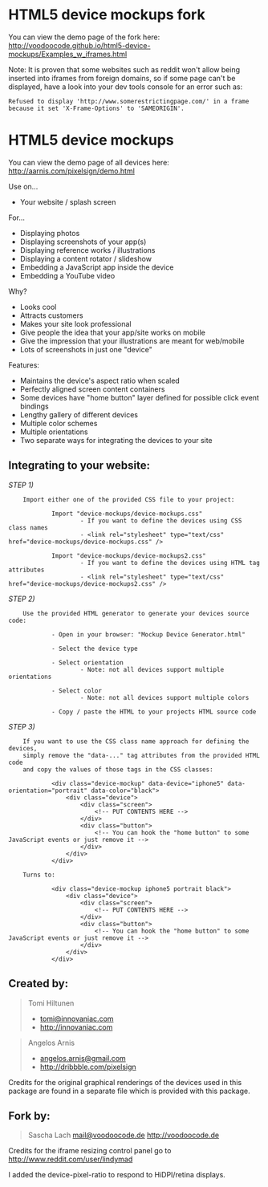 HTML5 device mockups fork
====================

You can view the demo page of the fork here:
http://voodoocode.github.io/html5-device-mockups/Examples_w_iframes.html

Note: It is proven that some websites such as reddit won't allow being inserted into iframes from foreign domains,
so if some page can't be displayed, have a look into your dev tools console for an error such as:

    Refused to display 'http://www.somerestrictingpage.com/' in a frame because it set 'X-Frame-Options' to 'SAMEORIGIN'.

HTML5 device mockups
====================

You can view the demo page of all devices here: http://aarnis.com/pixelsign/demo.html

Use on...
* Your website / splash screen

For...
* Displaying photos
* Displaying screenshots of your app(s)
* Displaying reference works / illustrations
* Displaying a content rotator / slideshow
* Embedding a JavaScript app inside the device
* Embedding a YouTube video

Why?
* Looks cool
* Attracts customers
* Makes your site look professional
* Give people the idea that your app/site works on mobile
* Give the impression that your illustrations are meant for web/mobile
* Lots of screenshots in just one "device"

Features:
* Maintains the device's aspect ratio when scaled
* Perfectly aligned screen content containers
* Some devices have "home button" layer defined for possible click event bindings
* Lengthy gallery of different devices
* Multiple color schemes
* Multiple orientations
* Two separate ways for integrating the devices to your site

Integrating to your website:
----------------------------

*STEP 1)*

        Import either one of the provided CSS file to your project:

                Import "device-mockups/device-mockups.css"
                        - If you want to define the devices using CSS class names
                        - <link rel="stylesheet" type="text/css" href="device-mockups/device-mockups.css" />

                Import "device-mockups/device-mockups2.css"
                        - If you want to define the devices using HTML tag attributes
                        - <link rel="stylesheet" type="text/css" href="device-mockups/device-mockups2.css" />

*STEP 2)*

        Use the provided HTML generator to generate your devices source code:

                - Open in your browser: "Mockup Device Generator.html"

                - Select the device type

                - Select orientation
                        - Note: not all devices support multiple orientations

                - Select color
                        - Note: not all devices support multiple colors

                - Copy / paste the HTML to your projects HTML source code

*STEP 3)*

        If you want to use the CSS class name approach for defining the devices,
        simply remove the "data-..." tag attributes from the provided HTML code
        and copy the values of those tags in the CSS classes:

                <div class="device-mockup" data-device="iphone5" data-orientation="portrait" data-color="black">
                    <div class="device">
                        <div class="screen">
                            <!-- PUT CONTENTS HERE -->
                        </div>
                        <div class="button">
                            <!-- You can hook the "home button" to some JavaScript events or just remove it -->
                        </div>
                    </div>
                </div>

        Turns to:

                <div class="device-mockup iphone5 portrait black">
                    <div class="device">
                        <div class="screen">
                            <!-- PUT CONTENTS HERE -->
                        </div>
                        <div class="button">
                            <!-- You can hook the "home button" to some JavaScript events or just remove it -->
                        </div>
                    </div>
                </div>


Created by:
---

> Tomi Hiltunen
> * tomi@innovaniac.com
> * http://innovaniac.com


> Angelos Arnis
> * angelos.arnis@gmail.com
> * http://dribbble.com/pixelsign


Credits for the original graphical renderings of the devices
used in this package are found in a separate file which is
provided with this package.


Fork by:
---
> Sascha Lach
> mail@voodoocode.de
> http://voodoocode.de

Credits for the iframe resizing control panel go to http://www.reddit.com/user/lindymad

I added the device-pixel-ratio to respond to HiDPI/retina displays.
